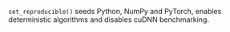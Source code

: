`set_reproducible()` seeds Python, NumPy and PyTorch, enables deterministic algorithms and disables cuDNN benchmarking.
